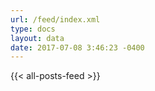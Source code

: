 ```yaml
---
url: /feed/index.xml
type: docs
layout: data
date: 2017-07-08 3:46:23 -0400
---
```

{{< all-posts-feed >}}
